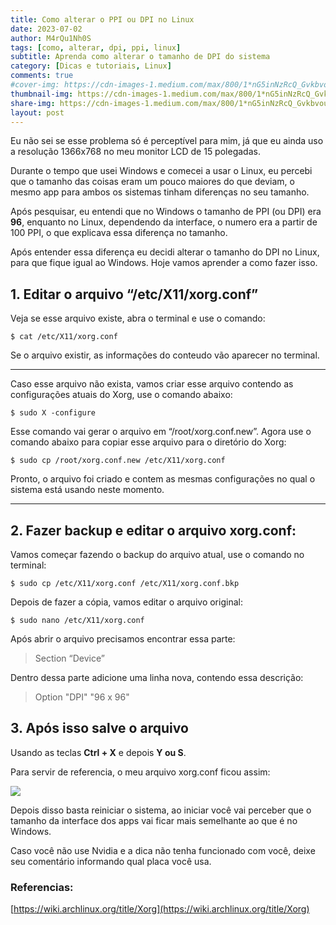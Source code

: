 ```yaml
---
title: Como alterar o PPI ou DPI no Linux
date: 2023-07-02
author: M4rQu1Nh0S
tags: [como, alterar, dpi, ppi, linux]
subtitle: Aprenda como alterar o tamanho de DPI do sistema
category: [Dicas e tutoriais, Linux]
comments: true
#cover-img: https://cdn-images-1.medium.com/max/800/1*nG5inNzRcQ_GvkbvouL8rQ.png
thumbnail-img: https://cdn-images-1.medium.com/max/800/1*nG5inNzRcQ_GvkbvouL8rQ.png
share-img: https://cdn-images-1.medium.com/max/800/1*nG5inNzRcQ_GvkbvouL8rQ.png
layout: post
---
```


Eu não sei se esse problema só é perceptível para mim, já que eu ainda uso a resolução 1366x768 no meu monitor LCD de 15 polegadas.

Durante o tempo que usei Windows e comecei a usar o Linux, eu percebi que o tamanho das coisas eram um pouco maiores do que deviam, o mesmo app para ambos os sistemas tinham diferenças no seu tamanho.

Após pesquisar, eu entendi que no Windows o tamanho de PPI (ou DPI) era **96**, enquanto no Linux, dependendo da interface, o numero era a partir de 100 PPI, o que explicava essa diferença no tamanho.

Após entender essa diferença eu decidi alterar o tamanho do DPI no Linux, para que fique igual ao Windows. Hoje vamos aprender a como fazer isso.

## 1. Editar o arquivo “/etc/X11/xorg.conf”

Veja se esse arquivo existe, abra o terminal e use o comando:

    $ cat /etc/X11/xorg.conf

Se o arquivo existir, as informações do conteudo vão aparecer no terminal.

----------

Caso esse arquivo não exista, vamos criar esse arquivo contendo as configurações atuais do Xorg, use o comando abaixo:

    $ sudo X -configure

Esse comando vai gerar o arquivo em “/root/xorg.conf.new”. Agora use o comando abaixo para copiar esse arquivo para o diretório do Xorg:

    $ sudo cp /root/xorg.conf.new /etc/X11/xorg.conf

Pronto, o arquivo foi criado e contem as mesmas configurações no qual o sistema está usando neste momento.

----------

## 2. Fazer backup e editar o arquivo xorg.conf:

Vamos começar fazendo o backup do arquivo atual, use o comando no terminal:

    $ sudo cp /etc/X11/xorg.conf /etc/X11/xorg.conf.bkp

Depois de fazer a cópia, vamos editar o arquivo original:

    $ sudo nano /etc/X11/xorg.conf

Após abrir o arquivo precisamos encontrar essa parte:

> Section “Device”

Dentro dessa parte adicione uma linha nova, contendo essa descrição:

> Option              "DPI" "96 x 96"

## 3. Após isso salve o arquivo

Usando as teclas **Ctrl + X** e depois **Y ou S**.

Para servir de referencia, o meu arquivo xorg.conf ficou assim:

![](https://cdn-images-1.medium.com/max/800/1*nG5inNzRcQ_GvkbvouL8rQ.png)

Depois disso basta reiniciar o sistema, ao iniciar você vai perceber que o tamanho da interface dos apps vai ficar mais semelhante ao que é no Windows.

Caso você não use Nvidia e a dica não tenha funcionado com você, deixe seu comentário informando qual placa você usa.

### Referencias:
[https://wiki.archlinux.org/title/Xorg](https://wiki.archlinux.org/title/Xorg)
